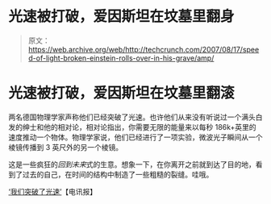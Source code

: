 # 光速被打破，爱因斯坦在坟墓里翻身

> 原文：<https://web.archive.org/web/http://techcrunch.com/2007/08/17/speed-of-light-broken-einstein-rolls-over-in-his-grave/amp/>

# 光速被打破，爱因斯坦在坟墓里翻滚

两名德国物理学家声称他们已经突破了光速。也许他们从来没有听说过一个满头白发的绅士和他的相对论，相对论指出，你需要无限的能量来以每秒 186k+英里的速度推动一个物体。物理学家说，他们已经进行了一项实验，微波光子瞬间从一个棱镜传播到 3 英尺外的另一个棱镜。

这是一些疯狂的*回到未来*式的生意。想象一下，在你离开之前就到达了目的地，看到了过去的自己，在时间的结构中制造了一些粗糙的裂缝。哇哦。

[‘我们突破了光速’](https://web.archive.org/web/20170920065753/http://www.telegraph.co.uk/earth/main.jhtml?xml=/earth/2007/08/16/scispeed116.xml)【电讯报】